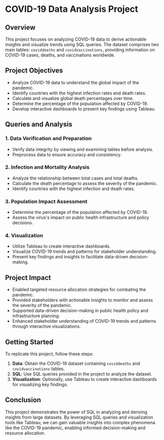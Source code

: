 # COVID-19 Data Analysis Project

## Overview
This project focuses on analyzing COVID-19 data to derive actionable insights and visualize trends using SQL queries. The dataset comprises two main tables: `coviddeaths` and `covidvaccinations`, providing information on COVID-19 cases, deaths, and vaccinations worldwide.

## Project Objectives
- Analyze COVID-19 data to understand the global impact of the pandemic.
- Identify countries with the highest infection rates and death rates.
- Calculate and visualize global death percentages over time.
- Determine the percentage of the population affected by COVID-19.
- Develop interactive dashboards to present key findings using Tableau.

## Queries and Analysis
### 1. Data Verification and Preparation
- Verify data integrity by viewing and examining tables before analysis.
- Preprocess data to ensure accuracy and consistency.

### 2. Infection and Mortality Analysis
- Analyze the relationship between total cases and total deaths.
- Calculate the death percentage to assess the severity of the pandemic.
- Identify countries with the highest infection and death rates.

### 3. Population Impact Assessment
- Determine the percentage of the population affected by COVID-19.
- Assess the virus's impact on public health infrastructure and policy decisions.

### 4. Visualization
- Utilize Tableau to create interactive dashboards.
- Visualize COVID-19 trends and patterns for stakeholder understanding.
- Present key findings and insights to facilitate data-driven decision-making.

## Project Impact
- Enabled targeted resource allocation strategies for combating the pandemic.
- Provided stakeholders with actionable insights to monitor and assess the severity of the pandemic.
- Supported data-driven decision-making in public health policy and infrastructure planning.
- Enhanced stakeholder understanding of COVID-19 trends and patterns through interactive visualizations.

## Getting Started
To replicate this project, follow these steps:
1. **Data**: Obtain the COVID-19 dataset containing `coviddeaths` and `covidvaccinations` tables.
2. **SQL**: Use SQL queries provided in the project to analyze the dataset.
3. **Visualization**: Optionally, use Tableau to create interactive dashboards for visualizing key findings.

## Conclusion
This project demonstrates the power of SQL in analyzing and deriving insights from large datasets. By leveraging SQL queries and visualization tools like Tableau, we can gain valuable insights into complex phenomena like the COVID-19 pandemic, enabling informed decision-making and resource allocation.
